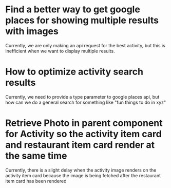 # Find a better way to get google places for showing multiple results with images

Currently, we are only making an api request for the best activity, but this is inefficient when we want to display multiple results.

# How to optimize activity search results

Currently, we need to provide a type parameter to google places api, but how can we do a general search for something like "fun things to do in xyz"

# Retrieve Photo in parent component for Activity so the activity item card and restaurant item card render at the same time

Currently, there is a slight delay when the activity image renders on the activity item card because the image is being fetched after the restaurant item card has been rendered
